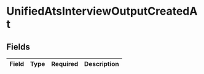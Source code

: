 # UnifiedAtsInterviewOutputCreatedAt


## Fields

| Field       | Type        | Required    | Description |
| ----------- | ----------- | ----------- | ----------- |
